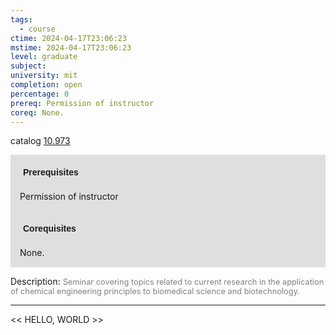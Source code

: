 ```yaml
---
tags:
  - course
ctime: 2024-04-17T23:06:23
mstime: 2024-04-17T23:06:23
level: graduate
subject: 
university: mit
completion: open
percentage: 0
prereq: Permission of instructor
coreq: None.
---
```


catalog [10.973](http://student.mit.edu/catalog/m10b.html#10.973)

<span style="display: block; padding: 15px; background-color: rgb(100, 100, 100, 0.2);"><font id="m_prereq455_0" style="display: block; font-family: Arial, sans-serif; font-weight: bold; padding: 5px">Prerequisites</font><br><span id="prereq455_0">Permission of instructor</span></span>
<span style="display: block; padding: 15px; background-color: rgb(100, 100, 100, 0.2);"><font id="m_coreq455_0" style="display: block; font-family: Arial, sans-serif; font-weight: bold; padding: 5px">Corequisites</font><br><span id="coreq455_0">None.</span></span>

<font style="">Description:</font>
<font style="color: grey; font-size: 0.8rem;">Seminar covering topics related to current research in the application of chemical engineering principles to biomedical science and biotechnology.</font>



---

<< HELLO, WORLD >>
